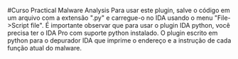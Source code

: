 #Curso Practical Malware Analysis
Para usar este plugin, salve o código em um arquivo com a extensão ".py" e carregue-o no IDA usando o menu "File->Script file".
É importante observar que para usar o plugin IDA python, você precisa ter o IDA Pro com suporte python instalado.
O plugin escrito em python para o depurador IDA que imprime o endereço e a instrução de cada função atual do malware.

